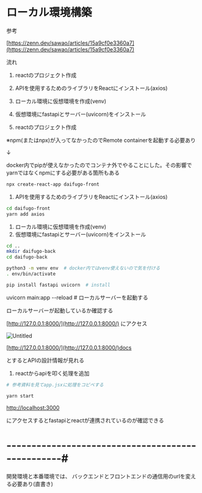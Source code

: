 # ローカル環境構築

参考

[https://zenn.dev/sawao/articles/15a9cf0e3360a7](https://zenn.dev/sawao/articles/15a9cf0e3360a7)

流れ

1. reactのプロジェクト作成
2. APIを使用するためのライブラリをReactにインストール(axios)
3. ローカル環境に仮想環境を作成(venv)
4. 仮想環境にfastapiとサーバー(uvicorn)をインストール


1. reactのプロジェクト作成

※npm(またはnpx)が入ってなかったのでRemote containerを起動する必要あり

↓

docker内でpipが使えなかったのでコンテナ外でやることにした。その影響でyarnではなくnpmにする必要がある箇所もある

```bash
npx create-react-app daifugo-front
```

1. APIを使用するためのライブラリをReactにインストール(axios)

```bash
cd daifugo-front
yarn add axios
```

1. ローカル環境に仮想環境を作成(venv)
2. 仮想環境にfastapiとサーバー(uvicorn)をインストール

```bash
cd ..
mkdir daifugo-back
cd daifugo-back

python3 -m venv env  # docker内ではvenv使えないので気を付ける
. env/bin/activate

pip install fastapi uvicorn  # install
```

uvicorn main:app --reload  # ローカルサーバーを起動する

ローカルサーバーが起動しているか確認する

[http://127.0.0.1:8000/](http://127.0.0.1:8000/)
にアクセス

![Untitled](https://s3-us-west-2.amazonaws.com/secure.notion-static.com/056e7c80-0068-4ce2-bc79-5a5423e20c1c/Untitled.png)

[http://127.0.0.1:8000/](http://127.0.0.1:8000/)docs

とするとAPIの設計情報が見れる

1. reactからapiを叩く処理を追加

```bash
# 参考資料を見てapp.jsxに処理をコピペする

yarn start  
```

[http://localhost:3000](http://localhost:3000/)

にアクセスするとfastapiとreactが連携されているのが確認できる


# -------------------------------------------------#
開発環境と本番環境では、
バックエンドとフロントエンドの通信用のurlを変える必要あり(直書き)